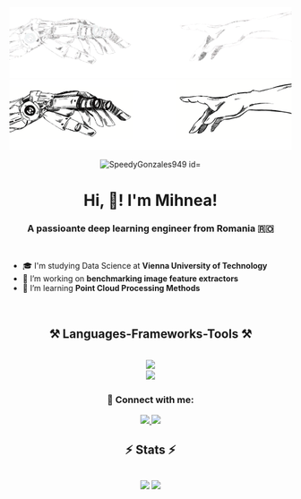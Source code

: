 ![MasterHead](./banner_dark-removebg.png##gh-dark-mode-only)  
![MasterHead](./banner.png##gh-light-mode-only)  

<p align="center"> <img src="https://komarev.com/ghpvc/?username=SpeedyGonzales949&label=Profile%20views&color=0e75b6&style=flat" alt="SpeedyGonzales949 id="image" /> </p>
<h1 align="center"> Hi, 👋! I'm Mihnea!</h1>
<h3 align="center"> A passioante deep learning engineer from Romania 🇷🇴</h3>
</br>

<div align="left">
    
 - 🎓 I'm studying Data Science at **Vienna University of Technology** </br>
 - 🔭 I’m working on **benchmarking image feature extractors** </br>
 - 🌱 I’m learning **Point Cloud Processing Methods** </br>
 
</div>
</br>

<h2 align="center">⚒️ Languages-Frameworks-Tools ⚒️</h2>
<br/>
<div align="center">
    <img src="https://skillicons.dev/icons?i=python,cpp,bash" /><br>
    <img src="https://skillicons.dev/icons?i=pytorch,tensorflow,sklearn,opencv,git,linux,vscode"/>
</div>

<h3 align="center">📎 Connect with me:</h3>
<div align="center">
  <a href="mailto:mihneaaleman@yahoo.com">
    <img src="https://img.shields.io/badge/Gmail-333333?style=for-the-badge&logo=gmail&logoColor=red" />
  </a>
  <a href="https://linkedin.com/in/mihnea-aleman" target="_blank">
    <img src="https://img.shields.io/badge/LinkedIn-0077B5?style=for-the-badge&logo=linkedin&logoColor=white" target="_blank" />
  </a>
    
  </a>
</div>
<h2 align="center">⚡ Stats ⚡</h2>
<br>
<div align="center" style="margin:0;box-sizing:border-box;">
    <img height=200 src="https://github-readme-stats.vercel.app/api?username=SpeedyGonzales949&rank_icon=github&show_icons=True&include_all_commits=True&theme=transparent"/>
    <img height=200 src="https://github-readme-stats.vercel.app/api/top-langs/?username=SpeedyGonzales949&hide=html,hack,css,php&langs_count=8&layout=compact&size_weight=0.5&count_weight=0.5&theme=transparent"/>
</div>
